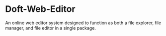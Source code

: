 # Doft-Web-Editor
An online web editor system designed to function as both a file explorer, file manager, and file editor in a single package.
